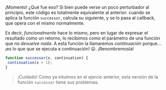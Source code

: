 ¡Momento! ¿Qué fue eso? Si bien puede verse un poco perturbador al principio, este código es totalmente equivalente al anterior: cuando se aplica la función `successor`, calcula su siguiente, y se lo pasa al callback, que opera con el mismo normalmente.

Es decir, _funcionalmente_ hace lo mismo, pero en lugar de expresar el resultado como un retorno, lo recibimos como el parámetro de una función que *no devuelve nada*. A esta función la llamaremos _continuación_ porque... ¡es lo que que se ejecuta a continuación! :stuck_out_tongue:. ¡Renombremosla!

```javascript
function successor(x, continuation) {
 continuation(x + 1);
}
```

> ¡Cuidado! Como ya intuimos en el ejercio anterior, esta versión de la función `successor` tiene sus problemas. 







